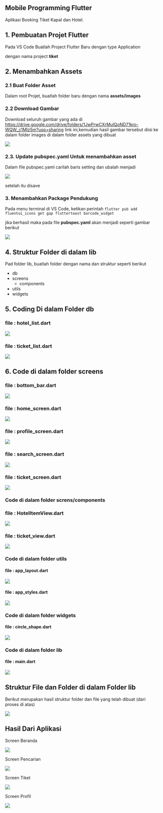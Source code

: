 ## Mobile Programming Flutter

Aplikasi Booking Tiket Kapal dan Hotel.

## 1. Pembuatan Projet Flutter

Pada VS Code Buatlah Project Flutter Baru dengan type Application

dengan nama project **tiket**

## 2. Menambahkan Assets

### 2.1 Buat Folder Asset

Dalam root Projet, buatlah folder baru dengan nama **assets/images**

### 2.2 Download Gambar

Download seluruh gambar yang ada di https://drive.google.com/drive/folders/1JwPrwCXrMulQoND71kro-WQW_c1MIz5m?usp=sharing link ini,kemudian hasil gambar tersebut diisi ke dalam folder images di dalam folder assets yang dibuat

![](assets/20231207_131622_z1.png)

### 2.3. Update pubspec.yaml Untuk menambahkan asset

Dalam file pubspec.yaml carilah baris setting dan ubalah menjadi

![](assets/20231207_132259_z3.png)

setelah itu disave

### 3. Menambahkan Package Pendukung

Pada menu terminal di VS Code, ketikan perintah `flutter pub add fluentui_icons get gap fluttertoast barcode_widget`

jika berhasil maka pada file **pubspec.yaml** akan menjadi seperti gambar berikut

![](assets/20231207_132007_z2.png)

## 4. Struktur Folder di dalam lib

Pad folder lib, buatlah folder dengan nama dan struktur seperti berikut

* db
* screens
  * components
* utils
* widgets

## 5. Coding Di dalam Folder db

### file : hotel_list.dart

![](assets/20231207_132845_c01.png)

### file : ticket_list.dart

![](assets/20231207_132938_c02.png)

## 6. Code di dalam folder screens

### file : bottom_bar.dart

![](assets/20231207_133809_s1.png)

### file : home_screen.dart

![](assets/20231207_133828_s2.png)

### file : profile_screen.dart

![](assets/20231207_133841_s3.png)

### file : search_screen.dart

![](assets/20231207_133855_s4.png)

### file : ticket_screen.dart

![](assets/20231207_134220_s5.png)

### Code di dalam folder screns/components

### file : HotelItemView.dart

![](assets/20231207_134028_sc1.png)

### file : ticket_view.dart

![](assets/20231207_134039_sc2.png)

### Code di dalam folder utils

#### file : app_layout.dart

![](assets/20231207_134736_u1.png)

#### file : app_styles.dart

![](assets/20231207_134748_u2.png)

### Code di dalam folder widgets

#### file : circle_shape.dart

![](assets/20231207_134759_w.png)

### Code di dalam folder lib

#### file : main.dart

![](assets/20231207_134814_m.png)

## Struktur File dan Folder di dalam Folder lib

Berikut merupakan hasil struktur folder dan file yang telah dibuat (dari proses di atas)

![](assets/20231207_141517_ff.png)

## Hasil Dari Aplikasi

Screen Beranda

![](assets/20231207_140030_home.gif)

Screen Pencarian

![](assets/20231207_140030_cari.gif)

Screen Tiket

![](assets/20231207_140030_tiket.gif)

Screen Profil

![](assets/20231207_140030_profil.gif)
